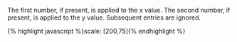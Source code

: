 <p class="b30" markdown="1">
The first number, if present, is applied to the x value.  The second number, if present, is applied to the y value.  Subsequent entries are ignored.
</p>
{% highlight javascript %}scale: [200,75]{% endhighlight %}